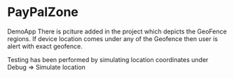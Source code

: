 PayPalZone
==========

DemoApp
There is pciture added in the project which depicts the GeoFence regions. If device location comes under any of the Geofence
then user is alert with exact geofence.

Testing has been performed by simulating location coordinates under Debug => Simulate location
